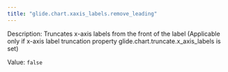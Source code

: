 ```yaml
---
title: "glide.chart.xaxis_labels.remove_leading"
---
```


Description: Truncates x-axis labels from the front of the label (Applicable only if x-axis label truncation property glide.chart.truncate.x_axis_labels is set)

Value: `false`